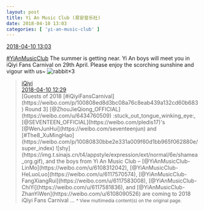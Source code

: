 ```yaml
---
layout: post
title: Yi An Music Club (易安音乐社)
date: 2018-04-10 13:03
categories: [ 'yi-an-music-club' ]
---
```


<div class="weibo-info">
  <a href="https://weibo.com/6094546964/GbqHssH1x">2018-04-10 13:03</a>
</div>

[#YiAnMusicClub](https://weibo.com/p/100808beae2e3e05b17b64f63ebedca39f19b2/super_index) The summer is getting near. Yi An boys will meet you in iQiyi Fans Carnival on 29th April. Please enjoy the scorching sunshine and vigour with us~ ![rabbit](https://img.t.sinajs.cn/t4/appstyle/expression/ext/normal/81/rabbit_org.gif)×3

<!-- more -->

> <div class="weibo-post-name">
>   <a href="https://weibo.com/qiyiguanbo">iQiyi</a>
> </div>
> <div class="weibo-info">
>   <a href="https://weibo.com/1731986465/GbqtGvvzj">2018-04-10 12:29</a>
> </div>
> [Guests of 2018 [#iQiyiFansCarnival](https://weibo.com/p/100808ed8d3bc08a76c8eab439a132cd60b683) Round 3] [@ZhouJieQiong_OFFICIAL](https://weibo.com/u/6434760509) :stuck_out_tongue_winking_eye:, [@SEVENTEEN_OFFICIAL](https://weibo.com/pledis17)'s [@WenJunHui](https://weibo.com/seventeenjun) and [#The8_XuMingHao](https://weibo.com/p/10080830bbe2e331a009f60d1bb965f062880e/super_index) ![shy](https://img.t.sinajs.cn/t4/appstyle/expression/ext/normal/6e/shamea_org.gif), and the boys from Yi An Music Club – [@YiAnMusicClub-LinMo](https://weibo.com/u/6108312042), [@YiAnMusicClub-HeLuoLuo](https://weibo.com/u/6117570574), [@YiAnMusicClub-FangXiangRui](https://weibo.com/u/6117583008), [@YiAnMusicClub-ChiYi](https://weibo.com/u/6117581836), and [@YiAnMusicClub-ZhanYiWen](https://weibo.com/u/6108090526) are coming to 2018 iQiyi Fans Carnival …  
> <small>* View multimedia content(s) on the original page.</small>
